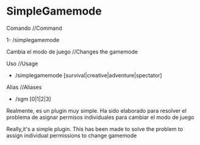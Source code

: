 # SimpleGamemode

Comando //Command

1- /simplegamemode 

Cambia el modo de juego //Changes the gamemode

Uso //Usage

- /simplegamemode [survival|creative|adventure|spectator]


Alias //Aliases

- /sgm [0|1|2|3]


Realmente, es un plugin muy simple. Ha sido elaborado para resolver el problema de asignar permisos individuales para cambiar el modo de juego

Really,it's a simple plugin. This has been made to solve the problem to assign individual permissions to change gamemode

